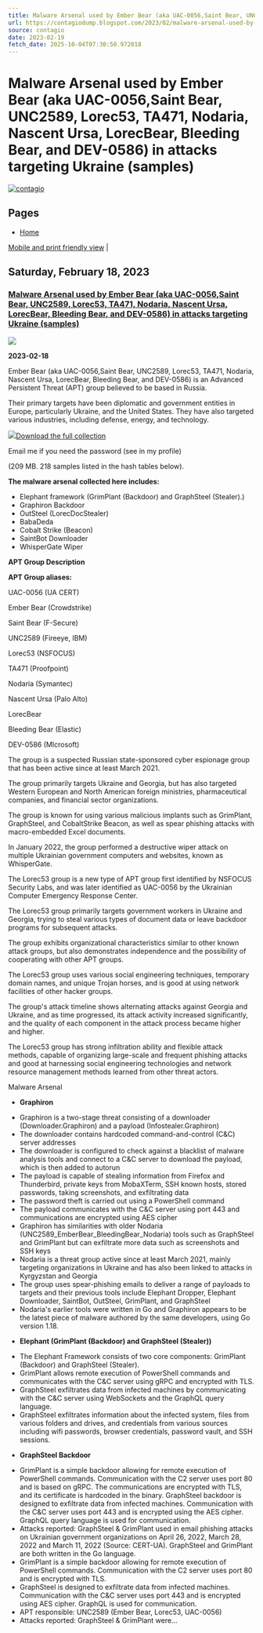 ```yaml
---
title: Malware Arsenal used by Ember Bear (aka UAC-0056,Saint Bear, UNC2589, Lorec53, TA471, Nodaria, Nascent Ursa, LorecBear, Bleeding Bear, and DEV-0586) in attacks targeting Ukraine (samples)
url: https://contagiodump.blogspot.com/2023/02/malware-arsenal-used-by-ember-bear-aka.html
source: contagio
date: 2023-02-19
fetch_date: 2025-10-04T07:30:50.972018
---
```


# Malware Arsenal used by Ember Bear (aka UAC-0056,Saint Bear, UNC2589, Lorec53, TA471, Nodaria, Nascent Ursa, LorecBear, Bleeding Bear, and DEV-0586) in attacks targeting Ukraine (samples)

[![contagio](https://blogger.googleusercontent.com/img/b/R29vZ2xl/AVvXsEi2P174ZHnphxnV8a_Xx7hSim4CICVSFnuqeKVEFoI40K_P19maZp1I9cM2ehYNXQvuufvpOruDl_Rhcroi8rv1wW21UWvLPHdG8pK6XkqqSxM75YQ2RoxxbRM1G3nZYa6JOd4b-RP0loM/s1600/contagio222.jpg)](https://contagiodump.blogspot.com/)

## Pages

* [Home](http://contagiodump.blogspot.com/)

[Mobile and print friendly view](http://contagiodump.blogspot.com/?m=1) |

## Saturday, February 18, 2023

### [Malware Arsenal used by Ember Bear (aka UAC-0056,Saint Bear, UNC2589, Lorec53, TA471, Nodaria, Nascent Ursa, LorecBear, Bleeding Bear, and DEV-0586) in attacks targeting Ukraine (samples)](https://contagiodump.blogspot.com/2023/02/malware-arsenal-used-by-ember-bear-aka.html)

[![](https://blogger.googleusercontent.com/img/b/R29vZ2xl/AVvXsEiEaoeTwk0rZJf5vBUBg0mYa7PDaXMvruc9nqB4kWmXSNGemarDl_ccQ-fIIjHoZ6S9sVAcS-ogDF7zOQkrqp3QWqmI8MVsoXuIHOT4t2PgQOa2QCg6JBNMMhSjKZ3Un-xINp-SjBLHjikLYOmz8IWng26QDgnN150Tt1VpgK-B6CLVE5WWDK1lk6xP/w237-h246/image.png)](https://blogger.googleusercontent.com/img/b/R29vZ2xl/AVvXsEiEaoeTwk0rZJf5vBUBg0mYa7PDaXMvruc9nqB4kWmXSNGemarDl_ccQ-fIIjHoZ6S9sVAcS-ogDF7zOQkrqp3QWqmI8MVsoXuIHOT4t2PgQOa2QCg6JBNMMhSjKZ3Un-xINp-SjBLHjikLYOmz8IWng26QDgnN150Tt1VpgK-B6CLVE5WWDK1lk6xP/s503/image.png)

**2023-02-18**

Ember Bear (aka UAC-0056,Saint Bear, UNC2589, Lorec53, TA471, Nodaria, Nascent Ursa, LorecBear, Bleeding Bear, and DEV-0586) is an Advanced Persistent Threat (APT) group believed to be based in Russia.

Their primary targets have been diplomatic and government entities in Europe, particularly Ukraine, and the United States. They have also targeted various industries, including defense, energy, and technology.

[![](https://blogger.googleusercontent.com/img/b/R29vZ2xl/AVvXsEj9fekBavhMnuxb9txFvxkWzKz4DZBXwlXNpsm2_s6FKlTJngInQG_9h4amviU59zeRl61NodBmrkvhq-mtc9FDyOUGO8ZaBK-QZFXtHsqFqL0su0Z6rt5Hqpp8WElMdztahWYVyZ2dfdE/s1600/rednag.png)](https://s3.amazonaws.com/contagio.deependresearch.org/APT/Russia/Solarwinds_Solaburst_Nobelium_samples.zip)[Download the full collection](https://s3.amazonaws.com/contagio.deependresearch.org/APT/Russia/UNC2589_EmberBear_BleedingBear_Nodaria_samples.zip)

Email me if you need the password (see in my profile)

(209 MB. 218 samples listed in the hash tables below).

**The malware arsenal collected here includes:**

* Elephant framework (GrimPlant (Backdoor) and GraphSteel (Stealer).)
* Graphiron Backdoor
* OutSteel (LorecDocStealer)
* BabaDeda
* Cobalt Strike (Beacon)
* SaintBot Downloader
* WhisperGate Wiper

**APT Group Description**

**APT Group aliases:**

UAC-0056 (UA CERT)

Ember Bear (Crowdstrike)

Saint Bear (F-Secure)

UNC2589 (Fireeye, IBM)

Lorec53 (NSFOCUS)

TA471 (Proofpoint)

Nodaria (Symantec)

Nascent Ursa (Palo Alto)

LorecBear

Bleeding Bear (Elastic)

DEV-0586 (MIcrosoft)

The group is a suspected Russian state-sponsored cyber espionage group that has been active since at least March 2021.

The group primarily targets Ukraine and Georgia, but has also targeted Western European and North American foreign ministries, pharmaceutical companies, and financial sector organizations.

The group is known for using various malicious implants such as GrimPlant, GraphSteel, and CobaltStrike Beacon, as well as spear phishing attacks with macro-embedded Excel documents.

In January 2022, the group performed a destructive wiper attack on multiple Ukrainian government computers and websites, known as WhisperGate.

The Lorec53 group is a new type of APT group first identified by NSFOCUS Security Labs, and was later identified as UAC-0056 by the Ukrainian Computer Emergency Response Center.

The Lorec53 group primarily targets government workers in Ukraine and Georgia, trying to steal various types of document data or leave backdoor programs for subsequent attacks.

The group exhibits organizational characteristics similar to other known attack groups, but also demonstrates independence and the possibility of cooperating with other APT groups.

The Lorec53 group uses various social engineering techniques, temporary domain names, and unique Trojan horses, and is good at using network facilities of other hacker groups.

The group's attack timeline shows alternating attacks against Georgia and Ukraine, and as time progressed, its attack activity increased significantly, and the quality of each component in the attack process became higher and higher.

The Lorec53 group has strong infiltration ability and flexible attack methods, capable of organizing large-scale and frequent phishing attacks and good at harnessing social engineering technologies and network resource management methods learned from other threat actors.

Malware Arsenal

* **Graphiron**

+ Graphiron is a two-stage threat consisting of a downloader (Downloader.Graphiron) and a payload (Infostealer.Graphiron)
+ The downloader contains hardcoded command-and-control (C&C) server addresses
+ The downloader is configured to check against a blacklist of malware analysis tools and connect to a C&C server to download the payload, which is then added to autorun
+ The payload is capable of stealing information from Firefox and Thunderbird, private keys from MobaXTerm, SSH known hosts, stored passwords, taking screenshots, and exfiltrating data
+ The password theft is carried out using a PowerShell command
+ The payload communicates with the C&C server using port 443 and communications are encrypted using AES cipher
+ Graphiron has similarities with older Nodaria (UNC2589\_EmberBear\_BleedingBear\_Nodaria) tools such as GraphSteel and GrimPlant but can exfiltrate more data such as screenshots and SSH keys
+ Nodaria is a threat group active since at least March 2021, mainly targeting organizations in Ukraine and has also been linked to attacks in Kyrgyzstan and Georgia
+ The group uses spear-phishing emails to deliver a range of payloads to targets and their previous tools include Elephant Dropper, Elephant Downloader, SaintBot, OutSteel, GrimPlant, and GraphSteel
+ Nodaria's earlier tools were written in Go and Graphiron appears to be the latest piece of malware authored by the same developers, using Go version 1.18.

* **Elephant (GrimPlant (Backdoor) and GraphSteel (Stealer))**

+ The Elephant Framework consists of two core components: GrimPlant (Backdoor) and GraphSteel (Stealer).
+ GrimPlant allows remote execution of PowerShell commands and communicates with the C&C server using gRPC and encrypted with TLS.
+ GraphSteel exfiltrates data from infected machines by communicating with the C&C server using WebSockets and the GraphQL query language.
+ GraphSteel exfiltrates information about the infected system, files from various folders and drives, and credentials from various sources including wifi passwords, browser credentials, password vault, and SSH sessions.

* **GraphSteel Backdoor**

+ GrimPlant is a simple backdoor allowing for remote execution of PowerShell commands. Communication with the C2 server uses port 80 and is based on gRPC. The communications are encrypted with TLS, and its certificate is hardcoded in the binary. GraphSteel backdoor is designed to exfiltrate data from infected machines. Communication with the C&C server uses port 443 and is encrypted using the AES cipher. GraphQL query language is used for communication.
+ Attacks reported: GraphSteel & GrimPlant used in email phishing attacks on Ukrainian government organizations on April 26, 2022, March 28, 2022 and March 11, 2022 (Source: CERT-UA). GraphSteel and GrimPlant are both written in the Go language.
+ GrimPlant is a simple backdoor allowing for remote execution of PowerShell commands. Communication with the C2 server uses port 80 and is encrypted with TLS.
+ GraphSteel is designed to exfiltrate data from infected machines. Communication with the C&C server uses port 443 and is encrypted using AES cipher. GraphQL is used for communication.
+ APT responsible: UNC2589 (Ember Bear, Lorec53, UAC-0056)
+ Attacks reported: GraphSteel & GrimPlant were...